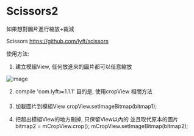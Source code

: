 # Scissors2
如果想對圖片進行縮放+裁減

Scissors
https://github.com/lyft/scissors

使用方法:

1. 建立模組View, 任何放進來的圖片都可以任意縮放
  
![image](http://i.imgur.com/KkrDTjD.png)

2. compile 'com.lyft:scissors:1.1.1'
   目的是, 使用cropView 相關方法
   
3. 加載圖片到模組View
   cropView.setImageBitmap(bitmap1);
   
4. 把超出模組View的地方刪掉, 只保留View以內的
   並且取代原本的圖片
   bitmap2 = mCropView.crop();
   mCropView.setImageBitmap(bitmap2);

